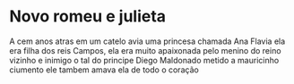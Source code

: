 <head>
<meta charset="UTF-8">

<link rel"stylesheet" href="style.css">
</head>

<body>


<h1>Novo romeu e julieta</h1>

<p>A cem anos atras em um catelo avia uma princesa chamada Ana Flavia ela era filha dos reis Campos, ela era muito apaixonada pelo menino do reino vizinho e inimigo o tal do principe Diego Maldonado metido a mauricinho ciumento ele tambem amava ela de todo o coração</p>


</body>